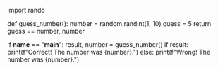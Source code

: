 import rando

def guess_number():
    number = random.randint(1, 10)
    guess = 5
    return guess == number, number

if __name__ == "__main__":
    result, number = guess_number()
    if result:
        print(f"Correct! The number was {number}.")
    else:
        print(f"Wrong! The number was {number}.")
